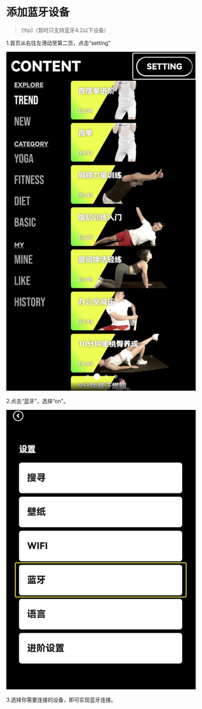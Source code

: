# 添加蓝牙设备

> [!tip]（暂时只支持蓝牙4.2以下设备）

1.首页从右往左滑动至第二页，点击“setting”

![img](images/bluetooth/image-20221220104409227.png)

2.点击“蓝牙”，选择“on”。

![img](images/bluetooth/image-20221220104418790.png)

3.选择你需要连接的设备，即可实现蓝牙连接。
